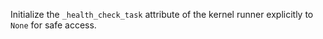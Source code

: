 Initialize the `_health_check_task` attribute of the kernel runner explicitly to `None` for safe access.
